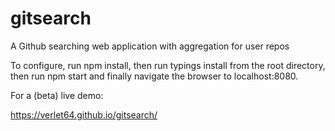 # gitsearch

A Github searching web application with aggregation for user repos

To configure, run npm install, then run typings install from the root directory, then run npm start and finally navigate the browser to localhost:8080. 


For a (beta) live demo:

https://verlet64.github.io/gitsearch/

